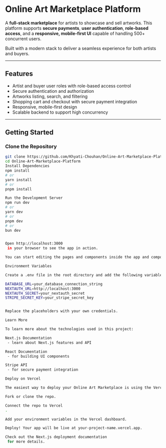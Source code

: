 # Online Art Marketplace Platform

A **full-stack marketplace** for artists to showcase and sell artworks. This platform supports **secure payments**, **user authentication**, **role-based access**, and a **responsive, mobile-first UI** capable of handling 500+ concurrent users.

Built with a modern stack to deliver a seamless experience for both artists and buyers.

---

## Features

- Artist and buyer user roles with role-based access control
- Secure authentication and authorization
- Artworks listing, search, and filtering
- Shopping cart and checkout with secure payment integration
- Responsive, mobile-first design
- Scalable backend to support high concurrency

---

## Getting Started

### Clone the Repository

```bash
git clone https://github.com/Khyati-Chouhan/Online-Art-Marketplace-Platform.git
cd Online-Art-Marketplace-Platform
Install Dependencies
npm install
# or
yarn install
# or
pnpm install

Run the Development Server
npm run dev
# or
yarn dev
# or
pnpm dev
# or
bun dev


Open http://localhost:3000
 in your browser to see the app in action.

You can start editing the pages and components inside the app and components directories. The app will auto-update as you save changes.

Environment Variables

Create a .env file in the root directory and add the following variables:

DATABASE_URL=your_database_connection_string
NEXTAUTH_URL=http://localhost:3000
NEXTAUTH_SECRET=your_nextauth_secret
STRIPE_SECRET_KEY=your_stripe_secret_key


Replace the placeholders with your own credentials.

Learn More

To learn more about the technologies used in this project:

Next.js Documentation
 - learn about Next.js features and API

React Documentation
 - for building UI components

Stripe API
 - for secure payment integration

Deploy on Vercel

The easiest way to deploy your Online Art Marketplace is using the Vercel platform, the creators of Next.js.

Fork or clone the repo.

Connect the repo to Vercel
.

Add your environment variables in the Vercel dashboard.

Deploy! Your app will be live at your-project-name.vercel.app.

Check out the Next.js deployment documentation
 for more details.
